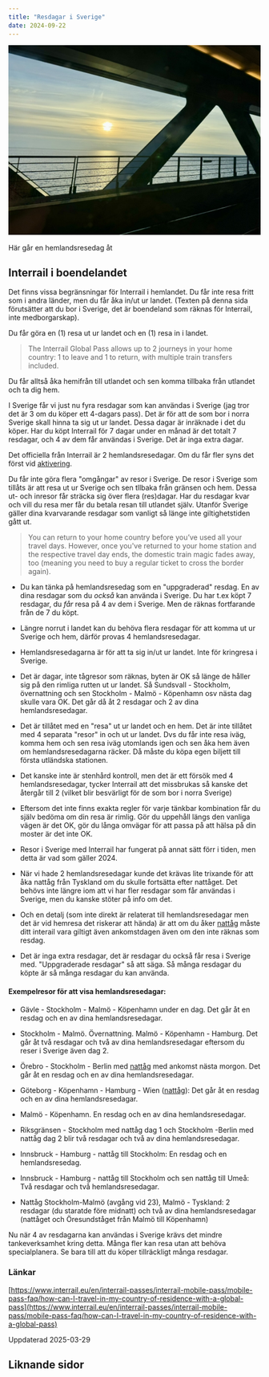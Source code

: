 ```yaml
---
title: "Resdagar i Sverige"
date: 2024-09-22
---
```


 

![](images/resdagar-i-sverige_1.jpeg?w=1024)

<figcaption>

Här går en hemlandsresedag åt

</figcaption>

 

## Interrail i boendelandet

Det finns vissa begränsningar för Interrail i hemlandet. Du får inte resa fritt som i andra länder, men du får åka in/ut ur landet. (Texten på denna sida förutsätter att du bor i Sverige, det är boendeland som räknas för Interrail, inte medborgarskap).

Du får göra en (1) resa ut ur landet och en (1) resa in i landet.

> The Interrail Global Pass allows up to 2 journeys in your home country: 1 to leave and 1 to return, with multiple train transfers included.

Du får alltså åka hemifrån till utlandet och sen komma tillbaka från utlandet och ta dig hem.

I Sverige får vi just nu fyra resdagar som kan användas i Sverige (jag tror det är 3 om du köper ett 4-dagars pass). Det är för att de som bor i norra Sverige skall hinna ta sig ut ur landet. Dessa dagar är inräknade i det du köper. Har du köpt Interrail för 7 dagar under en månad är det totalt 7 resdagar, och 4 av dem får användas i Sverige. Det är inga extra dagar.

Det officiella från Interrail är 2 hemlandsresedagar. Om du får fler syns det först vid [aktivering](https://www.trainfo.eu/en-interrail-resa-steg-for-steg/).

Du får inte göra flera "omgångar" av resor i Sverige. De resor i Sverige som tillåts är att resa ut ur Sverige och sen tllbaka från gränsen och hem. Dessa ut- och inresor får sträcka sig över flera (res)dagar. Har du resdagar kvar och vill du resa mer får du betala resan till utlandet själv. Utanför Sverige gäller dina kvarvarande resdagar som vanligt så länge inte giltighetstiden gått ut.

> You can return to your home country before you’ve used all your travel days. However, once you've returned to your home station and the respective travel day ends, the domestic train magic fades away, too (meaning you need to buy a regular ticket to cross the border again).

- Du kan tänka på hemlandsresedag som en "uppgraderad" resdag. En av dina resdagar som du _också_ kan använda i Sverige. Du har t.ex köpt 7 resdagar, du _får_ resa på 4 av dem i Sverige. Men de räknas fortfarande från de 7 du köpt.

- Längre norrut i landet kan du behöva flera resdagar för att komma ut ur Sverige och hem, därför provas 4 hemlandsresedagar.

- Hemlandsresedagarna är för att ta sig in/ut ur landet. Inte för kringresa i Sverige.

- Det är dagar, inte tågresor som räknas, byten är OK så länge de håller sig på den rimliga rutten ut ur landet. Så Sundsvall - Stockholm, övernattning och sen Stockholm - Malmö - Köpenhamn osv nästa dag skulle vara OK. Det går då åt 2 resdagar och 2 av dina hemlandsresedagar.

- Det är tillåtet med en "resa" ut ur landet och en hem. Det är inte tillåtet med 4 separata "resor" in och ut ur landet. Dvs du får inte resa iväg, komma hem och sen resa iväg utomlands igen och sen åka hem även om hemlandsresedagarna räcker. Då måste du köpa egen biljett till första utländska stationen.

- Det kanske inte är stenhård kontroll, men det är ett försök med 4 hemlandsresedagar, tycker Interrail att det missbrukas så kanske det återgår till 2 (vilket blir besvärligt för de som bor i norra Sverige)

- Eftersom det inte finns exakta regler för varje tänkbar kombination får du själv bedöma om din resa är rimlig. Gör du uppehåll längs den vanliga vägen är det OK, gör du långa omvägar för att passa på att hälsa på din moster är det inte OK.

- Resor i Sverige med Interrail har fungerat på annat sätt förr i tiden, men detta är vad som gäller 2024.

- När vi hade 2 hemlandsresedagar kunde det krävas lite trixande för att åka nattåg från Tyskland om du skulle fortsätta efter nattåget. Det behövs inte längre iom att vi har fler resdagar som får användas i Sverige, men du kanske stöter på info om det.

- Och en detalj (som inte direkt är relaterat till hemlandsresedagar men det är vid hemresa det riskerar att hända) är att om du åker [nattåg](https://www.trainfo.eu/nattag/) måste ditt interail vara giltigt även ankomstdagen även om den inte räknas som resdag.

- Det är inga extra resdagar, det är resdagar du också får resa i Sverige med. "Uppgraderade resdagar" så att säga. Så många resdagar du köpte är så många resdagar du kan använda.

#### Exempelresor för att visa hemlandsresedagar:

- Gävle - Stockholm - Malmö - Köpenhamn under en dag. Det går åt en resdag och en av dina hemlandsresedagar.

- Stockholm - Malmö. Övernattning. Malmö - Köpenhamn - Hamburg. Det går åt två resdagar och två av dina hemlandsresedagar eftersom du reser i Sverige även dag 2.

- Örebro - Stockholm - Berlin med [nattåg](https://www.trainfo.eu/nattag/) med ankomst nästa morgon. Det går åt en resdag och en av dina hemlandsresedagar.

- Göteborg - Köpenhamn - Hamburg - Wien ([nattåg](https://www.trainfo.eu/nattag/)): Det går åt en resdag och en av dina hemlandsresedagar.

- Malmö - Köpenhamn. En resdag och en av dina hemlandsresedagar.

- Riksgränsen - Stockholm med nattåg dag 1 och Stockholm -Berlin med nattåg dag 2 blir två resdagar och två av dina hemlandsresedagar.

- Innsbruck - Hamburg - nattåg till Stockholm: En resdag och en hemlandsresedag.

- Innsbruck - Hamburg - nattåg till Stockholm och sen nattåg till Umeå: Två resdagar och två hemlandsresedagar.

- Nattåg Stockholm-Malmö (avgång vid 23), Malmö - Tyskland: 2 resdagar (du staratde före midnatt) och två av dina hemlandsresedagar (nattåget och Öresundståget från Malmö till Köpenhamn)

Nu när 4 av resdagarna kan användas i Sverige krävs det mindre tankeverksamhet kring detta. Många fler kan resa utan att behöva specialplanera. Se bara till att du köper tillräckligt många resdagar.

### Länkar

[https://www.interrail.eu/en/interrail-passes/interrail-mobile-pass/mobile-pass-faq/how-can-I-travel-in-my-country-of-residence-with-a-global-pass](https://www.interrail.eu/en/interrail-passes/interrail-mobile-pass/mobile-pass-faq/how-can-I-travel-in-my-country-of-residence-with-a-global-pass)

Uppdaterad 2025-03-29

## Liknande sidor

